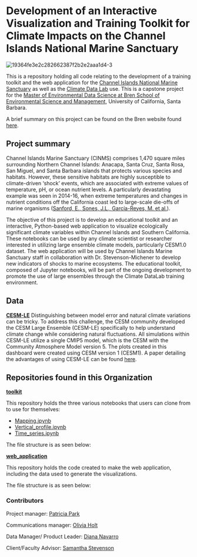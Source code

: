 # Development of an Interactive Visualization and Training Toolkit for Climate Impacts on the Channel Islands National Marine Sanctuary 

![19364fe3e2c282662387f2b2e2aaa1d4-3](https://github.com/Channelislanders/.github/assets/141291457/fb7b76f2-010a-440c-b900-103735caec50)


This is a repository holding all code relating to the development of a training toolkit and the web application for the [Channel Islands National Marine Sanctuary](https://channelislands.noaa.gov/) as well as the [Climate Data Lab](https://climate-datalab.org/) use. This is a capstone project for the [Master of Environmental Data Science at Bren School of Environmental Science and Management](https://bren.ucsb.edu), University of California, Santa Barbara.

A brief summary on this project can be found on the Bren website found [here](https://bren.ucsb.edu/projects/development-interactive-visualization-and-training-toolkit-climate-impacts-channel-islands).

## Project summary
Channel Islands Marine Sanctuary (CINMS) comprises 1,470 square miles surrounding Northern Channel Islands: Anacapa, Santa Cruz, Santa Rosa, San Miguel, and Santa Barbara islands that protects various species and habitats. However, these sensitive habitats are highly susceptible to climate-driven ‘shock’ events, which are associated with extreme values of temperature, pH, or ocean nutrient levels. A particularly devastating example was seen in 2014-16, when extreme temperatures and changes in nutrient conditions off the California coast led to large-scale die-offs of marine organisms ([Sanford, E., Sones, J.L., García-Reyes, M. et al.](https://doi.org/10.1038/s41598-019-40784-3)). 

The objective of this project is to develop an educational toolkit and an interactive, Python-based web application to visualize ecologically significant climate variables within Channel Islands and Southern California. These notebooks can be used by any climate scientist or researcher interested in utilizing large ensemble climate models, particularly CESM1.0 dataset. The web application will be used by Channel Islands Marine Sanctuary staff in collaboration with Dr. Stevenson-Michener to develop new indicators of shocks to marine ecosystems. The educational toolkit, composed of Jupyter notebooks, will be part of the ongoing development to promote the use of large ensembles through the Climate DataLab training environment.

## Data
**[CESM-LE](https://www.cesm.ucar.edu/community-projects/lens)**
Distinguishing between model error and natural climate variations can be tricky. To address this challenge, the CESM community developed the CESM Large Ensemble (CESM-LE) specifically to help understand climate change while considering natural fluctuations. All simulations within CESM-LE utilize a single CMIP5 model, which is the CESM with the Community Atmosphere Model version 5. The plots created in this dashboard were created using CESM version 1 (CESM1).
A paper detailing the advantages of using CESM-LE can be found [here](https://journals.ametsoc.org/view/journals/bams/96/8/bams-d-13-00255.1.xml).


## Repositories found in this Organization
[**toolkit**](https://github.com/Channelislanders/toolkit)

This repository holds the three various notebooks that users can clone from to use for themselves:
- [Mapping.ipynb](https://github.com/Channelislanders/toolkit/blob/main/Mapping.ipynb)
- [Vertical_profile.ipynb]()
- [Time_series.ipynb](https://github.com/Channelislanders/toolkit/blob/main/Time_series.ipynb)

The file structure is as seen below:

[**web_application**](https://github.com/Channelislanders/web_application)

This repository holds the code created to make the web application, including the data used to generate the visualizations.

The file structure is as seen below:


### Contributors
Project manager: [Patricia Park](https://github.com/p-park6)

Communications manager: [Olivia Holt](https://github.com/olleholt)

Data Manager/ Product Leader: [Diana Navarro](https://github.com/dianaxnav)

Client/Faculty Advisor: [Samantha Stevenson](https://github.com/samanthastevenson)
